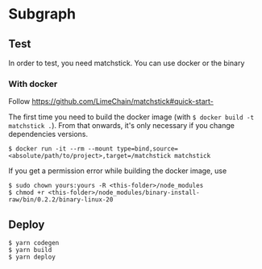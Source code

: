 # Subgraph

## Test
In order to test, you need matchstick. You can use docker or the binary

### With docker

Follow https://github.com/LimeChain/matchstick#quick-start-

The first time you need to build the docker image (with `$ docker build -t matchstick .`). From that onwards, it's only necessary if you change dependencies versions.

```
$ docker run -it --rm --mount type=bind,source=<absolute/path/to/project>,target=/matchstick matchstick
```

If you get a permission error while building the docker image, use
```
$ sudo chown yours:yours -R <this-folder>/node_modules
$ chmod +r <this-folder>/node_modules/binary-install-raw/bin/0.2.2/binary-linux-20
```

## Deploy
```
$ yarn codegen
$ yarn build
$ yarn deploy
```